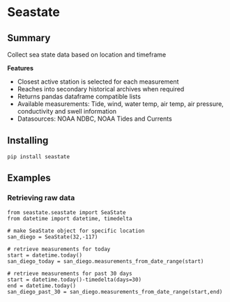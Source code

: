 # Seastate

## Summary
Collect sea state data based on location and timeframe

**Features**
- Closest active station is selected for each measurement
- Reaches into secondary historical archives when required
- Returns pandas dataframe compatible lists
- Available measurements: Tide, wind, water temp, air temp, air pressure, conductivity and swell information
- Datasources: NOAA NDBC, NOAA Tides and Currents

## Installing
`pip install seastate`

## Examples
### Retrieving raw data
```
from seastate.seastate import SeaState
from datetime import datetime, timedelta

# make SeaState object for specific location
san_diego = SeaState(32,-117)

# retrieve measurements for today
start = datetime.today()
san_diego_today = san_diego.measurements_from_date_range(start)

# retrieve measurements for past 30 days
start = datetime.today()-timedelta(days=30)
end = datetime.today()
san_diego_past_30 = san_diego.measurements_from_date_range(start,end)

```
